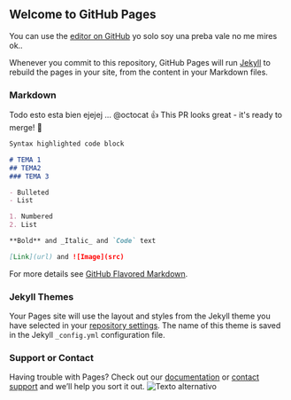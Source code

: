 ## Welcome to GitHub Pages

You can use the [editor on GitHub](https://github.com/Jorge13v/Prueba/edit/master/README.md) yo solo soy una preba vale no me mires ok..

Whenever you commit to this repository, GitHub Pages will run [Jekyll](https://jekyllrb.com/) to rebuild the pages in your site, from the content in your Markdown files.

### Markdown

Todo esto esta bien ejejej ...
@octocat :+1: This PR looks great - it's ready to merge! :poop:

```markdown
Syntax highlighted code block

# TEMA 1
## TEMA2
### TEMA 3

- Bulleted
- List

1. Numbered
2. List

**Bold** and _Italic_ and `Code` text

[Link](url) and ![Image](src)
```

For more details see [GitHub Flavored Markdown](https://es.wikipedia.org/wiki/Wikipedia_en_catalán/).

### Jekyll Themes

Your Pages site will use the layout and styles from the Jekyll theme you have selected in your [repository settings](https://github.com/Jorge13v/Prueba/settings). The name of this theme is saved in the Jekyll `_config.yml` configuration file.

### Support or Contact

Having trouble with Pages? Check out our [documentation](https://help.github.com/categories/github-pages-basics/) or [contact support](https://github.com/contact) and we’ll help you sort it out.
![Texto alternativo](https://media.giphy.com/media/l4FsCR2hFJnGh18IM/giphy.gif)
